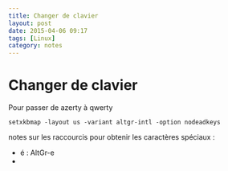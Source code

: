 ```yaml
---
title: Changer de clavier
layout: post
date: 2015-04-06 09:17
tags: [Linux]
category: notes
---
```


# Changer de clavier

Pour passer de azerty à qwerty

    setxkbmap -layout us -variant altgr-intl -option nodeadkeys

notes sur les raccourcis pour obtenir les caractères spéciaux :

- é : AltGr-e
-
